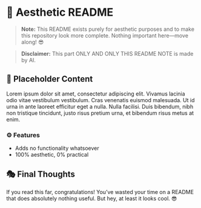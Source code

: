 # 🚀 Aesthetic README

> **Note:** This README exists purely for aesthetic purposes and to make this repository look more complete. Nothing important here—move along! 😎

> **Disclaimer:** This part ONLY AND ONLY THIS README NOTE is made by AI.

## 📜 Placeholder Content

Lorem ipsum dolor sit amet, consectetur adipiscing elit. Vivamus lacinia odio vitae vestibulum vestibulum. Cras venenatis euismod malesuada. Ut id urna in ante laoreet efficitur eget a nulla. Nulla facilisi. Duis bibendum, nibh non tristique tincidunt, justo risus pretium urna, et bibendum risus metus at enim.

### ⚙️ Features
- Adds no functionality whatsoever
- 100% aesthetic, 0% practical

## 🎭 Final Thoughts
If you read this far, congratulations! You’ve wasted your time on a README that does absolutely nothing useful. But hey, at least it looks cool. 😎
